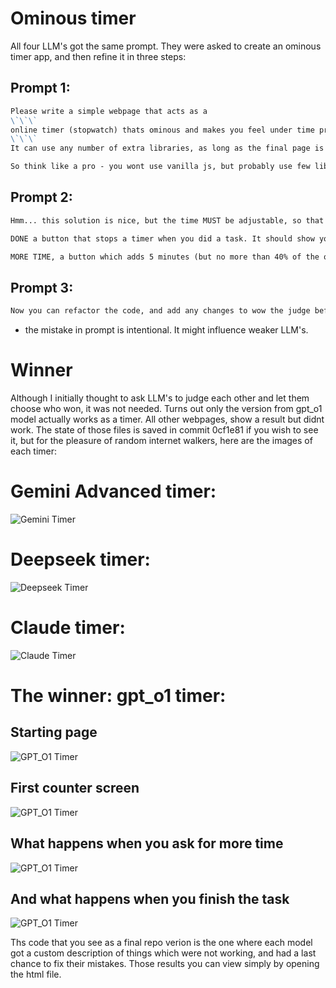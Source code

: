 # Ominous timer

All four LLM's got the same prompt. They were asked to create an ominous timer app, and then refine it in three steps:

## Prompt 1:

```markdown
Please write a simple webpage that acts as a 
\`\`\`
online timer (stopwatch) thats ominous and makes you feel under time pressure. I need something to set myself 10 / 15 minuts time to do leet code under time constraint
\`\`\`
It can use any number of extra libraries, as long as the final page is written in one file only. The project that utilizes ready made libraries to make a neat and simple solution without spending time to write something that was already made will be a winner here. 

So think like a pro - you wont use vanilla js, but probably use few libs to get a shockingly nice (but simple in code) results with little code.
```

## Prompt 2:


```markdown
Hmm... this solution is nice, but the time MUST be adjustable, so that I can choose a custom timeslot if needed. An extra bonus point for two new buttons:

DONE a button that stops a timer when you did a task. It should show your result.

MORE TIME, a button which adds 5 minutes (but no more than 40% of the original time) and changes the clock to red.
```

## Prompt 3:

```markdown
Now you can refactor the code, and add any changes to wow the judge before sunmission.
```

* the mistake in prompt is intentional. It might influence weaker LLM's.



# Winner

Although I initially thought to ask LLM's to judge each other and let them choose who won, it was not needed. Turns out only the version from gpt_o1 model actually works as a timer. All other webpages, show a result but didnt work. The state of those files is saved in commit 0cf1e81 if you wish to see it, but for the pleasure of random internet walkers, here are the images of each timer:

# Gemini Advanced timer:

![Gemini Timer](assets/gemini_timer.png)

# Deepseek timer:

![Deepseek Timer](assets/deepseek_timer.png)

# Claude timer:

![Claude Timer](assets/claude_timer.png)

# The winner: gpt_o1 timer:

## Starting page
![GPT_O1 Timer](assets/gpt_timer_1.png)
## First counter screen
![GPT_O1 Timer](assets/gpt_timer_2.png)
## What happens when you ask for more time
![GPT_O1 Timer](assets/gpt_timer_3.png)
## And what happens when you finish the task
![GPT_O1 Timer](assets/gpt_timer_4.png)




Ths code that you see as a final repo verion is the one where each model got a custom description of things which were not working, and had a last chance to fix their mistakes. Those results you can view simply by opening the html file.

